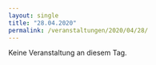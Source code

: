 ```yaml
---
layout: single
title: "28.04.2020"
permalink: /veranstaltungen/2020/04/28/
---
```


Keine Veranstaltung an diesem Tag.
